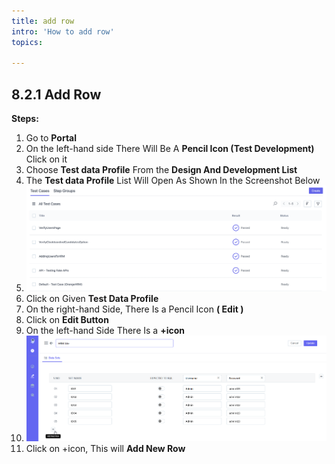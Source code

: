 ```yaml
---
title: add row
intro: 'How to add row'
topics:

---
```

## <a name="_usha8o9awm8q"></a>8.2.1 **Add Row** 

**Steps:** 

1. Go to **Portal** 
1. On the left-hand side There Will Be A **Pencil Icon (Test Development)** Click on it 
1. Choose **Test data Profile** From the **Design And Development List** 
1. The **Test data Profile** List Will Open As Shown In the Screenshot Below
1. ![](imgs/test-case-list.png)
1. Click on Given **Test Data Profile** 
1. On the right-hand Side, There Is a Pencil Icon **( Edit )** 
1. Click on **Edit Button** 
1. On the left-hand Side There Is a **+icon** 
1. ![](imgs/add-row.png)
1. Click on +icon, This will **Add New Row** 

